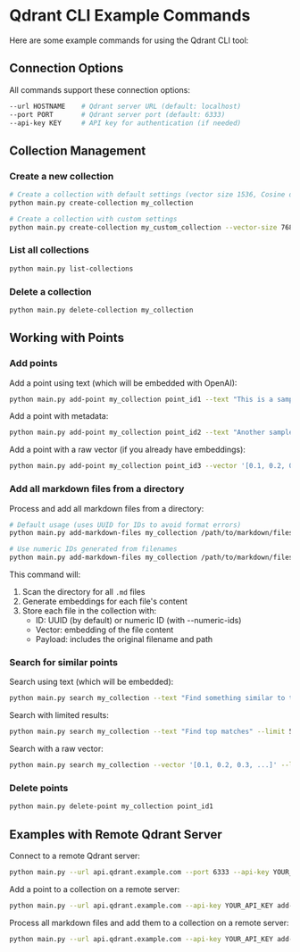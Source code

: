 # Qdrant CLI Example Commands

Here are some example commands for using the Qdrant CLI tool:

## Connection Options

All commands support these connection options:
```bash
--url HOSTNAME    # Qdrant server URL (default: localhost)
--port PORT       # Qdrant server port (default: 6333)
--api-key KEY     # API key for authentication (if needed)
```

## Collection Management

### Create a new collection
```bash
# Create a collection with default settings (vector size 1536, Cosine distance)
python main.py create-collection my_collection

# Create a collection with custom settings
python main.py create-collection my_custom_collection --vector-size 768 --distance Euclid
```

### List all collections
```bash
python main.py list-collections
```

### Delete a collection
```bash
python main.py delete-collection my_collection
```

## Working with Points

### Add points

Add a point using text (which will be embedded with OpenAI):
```bash
python main.py add-point my_collection point_id1 --text "This is a sample text that will be embedded"
```

Add a point with metadata:
```bash
python main.py add-point my_collection point_id2 --text "Another sample text" --payload '{"category": "example", "importance": 5}'
```

Add a point with a raw vector (if you already have embeddings):
```bash
python main.py add-point my_collection point_id3 --vector '[0.1, 0.2, 0.3, ...]' --payload '{"source": "external"}'
```

### Add all markdown files from a directory

Process and add all markdown files from a directory:
```bash
# Default usage (uses UUID for IDs to avoid format errors)
python main.py add-markdown-files my_collection /path/to/markdown/files

# Use numeric IDs generated from filenames
python main.py add-markdown-files my_collection /path/to/markdown/files --numeric-ids
```

This command will:
1. Scan the directory for all `.md` files
2. Generate embeddings for each file's content
3. Store each file in the collection with:
   - ID: UUID (by default) or numeric ID (with --numeric-ids)
   - Vector: embedding of the file content
   - Payload: includes the original filename and path

### Search for similar points

Search using text (which will be embedded):
```bash
python main.py search my_collection --text "Find something similar to this"
```

Search with limited results:
```bash
python main.py search my_collection --text "Find top matches" --limit 5
```

Search with a raw vector:
```bash
python main.py search my_collection --vector '[0.1, 0.2, 0.3, ...]' --limit 3
```

### Delete points
```bash
python main.py delete-point my_collection point_id1
```

## Examples with Remote Qdrant Server

Connect to a remote Qdrant server:
```bash
python main.py --url api.qdrant.example.com --port 6333 --api-key YOUR_API_KEY list-collections
```

Add a point to a collection on a remote server:
```bash
python main.py --url api.qdrant.example.com --api-key YOUR_API_KEY add-point my_collection remote_point1 --text "Text to be stored on remote server"
```

Process all markdown files and add them to a collection on a remote server:
```bash
python main.py --url api.qdrant.example.com --api-key YOUR_API_KEY add-markdown-files my_collection /path/to/docs
```
